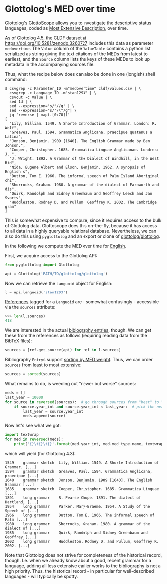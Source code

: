 # Glottolog's MED over time

Glottolog's [GlottoScope](https://glottolog.org/langdoc/status/browser?macroarea=Africa&focus=sdt) allows you to investigate the descriptive status languages, coded as [Most Extensive Description](https://glottolog.org/meta/glossary#sec-mostextensivedescriptionmed),
over time.

As of Glottolog 4.5, the CLDF dataset at https://doi.org/10.5281/zenodo.3260727 includes this data as parameter `medovertime`. The `Value` column of
the `ValueTable` contains a python list serialized as string giving the text citations of the MEDs from latest to earliest, and the `Source` column
lists the keys of these MEDs to look up metadata in the accompanying sources file.

Thus, what the recipe below does can also be done in one (longish) shell command:
```shell
$ csvgrep -c Parameter_ID -m"medovertime" cldf/values.csv | \
  csvgrep -c Language_ID -m"stan1293" | \
  csvcut -c Value | \
  sed 1d | \
  sed --expression='s/"//g' | \
  sed --expression="s/'/\"/g"| \
  jq 'reverse | map(.[0:70])'
[
  "Lily, William. 1549. A Shorte Introduction of Grammar. London: R. Wolf",
  "Greaves, Paul. 1594. Grammatica Anglicana, praecipue quatenus a Latina",
  "Jonson, Benjamin. 1909 [1640]. The English Grammar made by Ben Jonson.",
  "Cooper, Christopher. 1685. Grammatica Linguae Anglicanae. Londres: J. ",
  "J. Wright. 1892. A Grammar of the Dialect of Windhill, in the West Rid",
  "Nida, Eugene Albert and Elson, Benjamin. 1962. A synopsis of English s",
  "Dutton, Tom E. 1966. The informal speech of Palm Island Aboriginal chi",
  "Shorrocks, Graham. 1980. A grammar of the dialect of Farnworth and dis",
  "Quirk, Randolph and Sidney Greenbaum and Geoffrey Leech and Jan Svartv",
  "Huddleston, Rodney D. and Pullum, Geoffrey K. 2002. The Cambridge gram"
]
```

This is somewhat expensive to compute, since it requires access to the
bulk of Glottolog data. Glottoscope does this on-the-fly, because it has
access to all data in a highly queryable relational database.
Nevertheless, we can also do this using `pyglottolog` and an export or clone
of [glottolog/glottolog](https://github.com/glottolog/glottolog).

In the following we compute the MED over time for [English](https://glottolog.org/resource/languoid/id/stan1293).

First, we acquire access to the Glottolog API:
```python
from pyglottolog import Glottolog

api = Glottolog('PATH/TO/glottolog/glottolog')
```

Now we can retrieve the `Languoid` object for English:
```python
l = api.languoid('stan1293')
```

[References](https://github.com/glottolog/pyglottolog/blob/7a1a43e4361ca909bc04a8419eceb34b0830c1f7/src/pyglottolog/languoids/models.py#L112) tagged for a `Languoid` are - somewhat confusingly - accessible via the `sources` attribute:

```python
>>> len(l.sources)
418
```

We are interested in the actual [bibiography entries](https://github.com/glottolog/pyglottolog/blob/7a1a43e4361ca909bc04a8419eceb34b0830c1f7/src/pyglottolog/references/bibfiles.py#L217), though. We can get these from
the references as follows (requiring reading data from the BibTeX files):
```python
sources = [ref.get_source(api) for ref in l.sources]
```

Bibliography `Entry`s support [sorting by MED weight](https://github.com/glottolog/pyglottolog/blob/7a1a43e4361ca909bc04a8419eceb34b0830c1f7/src/pyglottolog/references/bibfiles.py#L237-L265). Thus, we can
order `sources` from least to most extensive:
```python
sources = sorted(sources)
```

What remains to do, is weeding out "newer but worse" sources:
```python
meds = []
last_year = 10000
for source in reversed(sources):  # go through sources from "best" to "worst"
    if source.year_int and source.year_int < last_year:  # pick the next earlier source:
        last_year = source.year_int
        meds.append(source)
```

Now let's see what we got:
```python
import textwrap
for med in reversed(meds):
    print('{}\t{}\t{}'.format(med.year_int, med.med_type.name, textwrap.shorten(med.text(), 60)))
```
which will yield (for Glottolog 4.3):
```
1549	grammar sketch	Lily, William. 1549. A Shorte Introduction of Grammar. [...]
1594	grammar sketch	Greaves, Paul. 1594. Grammatica Anglicana, praecipue [...]
1640	grammar sketch	Jonson, Benjamin. 1909 [1640]. The English Grammar [...]
1685	grammar sketch	Cooper, Christopher. 1685. Grammatica Linguae [...]
1891	long grammar	R. Pearse Chope. 1891. The dialect of Hartland, [...]
1954	long grammar	Parker, Mary-Braeme. 1954. A Study of the Speech of [...]
1966	long grammar	Dutton, Tom E. 1966. The informal speech of Palm [...]
1980	long grammar	Shorrocks, Graham. 1980. A grammar of the dialect of [...]
1985	long grammar	Quirk, Randolph and Sidney Greenbaum and Geoffrey [...]
2002	long grammar	Huddleston, Rodney D. and Pullum, Geoffrey K. 2002. [...]
```

Note that Glottolog does not strive for completeness of the historical record, though. I.e. when we already know about a good, recent grammar for
a language, adding all less extensive earlier works to the bibliography is
not a high priority. Thus, the historical record - in particular for well-described languages - will typically be spotty.

